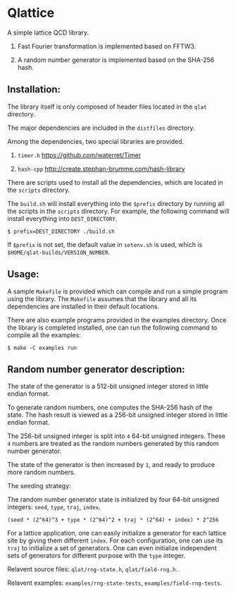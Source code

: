 # Qlattice

A simple lattice QCD library.

1. Fast Fourier transformation is implemented based on FFTW3.

2. A random number generator is implemented based on the SHA-256 hash.

## Installation:

The library itself is only composed of header files located in the
`qlat` directory.

The major dependencies are included in the `distfiles` directory.

Among the dependencies, two special libraries are provided.

1. `timer.h` https://github.com/waterret/Timer

2. `hash-cpp` http://create.stephan-brumme.com/hash-library

There are scripts used to install all the dependencies, which are located
in the `scripts` directory.

The `build.sh` will install everything into the `$prefix` directory
by running all the scripts in the `scripts` directory. For example,
the following command will install everything into `DEST_DIRECTORY`.

`$ prefix=DEST_DIRECTORY ./build.sh`

If `$prefix` is not set, the default value in `setenv.sh` is used,
which is `$HOME/qlat-builds/VERSION_NUMBER`.

## Usage:

A sample `Makefile` is provided which can compile and run a simple
program using the library. The `Makefile` assumes that the library
and all its dependencies are installed in their default locations.

There are also example programs provided in the examples directory. Once
the library is completed installed, one can run the following command
to compile all the examples:

`$ make -C examples run`

## Random number generator description:

The state of the generator is a 512-bit unsigned integer stored in little
endian format.

To generate random numbers, one computes the SHA-256 hash of the
state. The hash result is viewed as a 256-bit unsigned integer stored
in little endian format.

The 256-bit unsigned integer is split into `4` 64-bit unsigned
integers. These `4` numbers are treated as the random numbers generated
by this random number generator.

The state of the generator is then increased by `1`, and ready to produce
more random numbers.

The seeding strategy:

The random number generator state is initialized by four 64-bit unsigned
integers: `seed`, `type`, `traj`, `index`.

`(seed * (2^64)^3 + type * (2^64)^2 + traj * (2^64) + index) * 2^256`

For a lattice application, one can easily initialize a generator for each
lattice site by giving them different `index`. For each configuration,
one can use its `traj` to initialize a set of generators. One can even
initialize independent sets of generators for different purpose with the
`type` integer.

Relavent source files: `qlat/rng-state.h`, `qlat/field-rng.h`.

Relavent examples: `examples/rng-state-tests`, `examples/field-rng-tests`.
